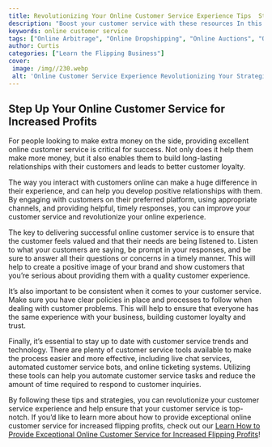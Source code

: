 ```yaml
---
title: Revolutionizing Your Online Customer Service Experience Tips  Strategies
description: "Boost your customer service with these resources In this blog post learn tips and strategies for revolutionizing your online customer service experience Become the go-to authority in your industry"
keywords: online customer service
tags: ["Online Arbitrage", "Online Dropshipping", "Online Auctions", "Online Retail Arbitrage", "Online Advertising", "Online Branding", "Online Reputation Management", "Online Negotiation", "Online Sales Psychology", "Online Market Research", "Online Product Photography", "Online Product Listing", "Online Customer Service", "Online Shipping and Logistics"]
author: Curtis
categories: ["Learn the Flipping Business"]
cover: 
 image: /img//230.webp
 alt: 'Online Customer Service Experience Revolutionizing Your Strategies Tips'
---
```

## Step Up Your Online Customer Service for Increased Profits

For people looking to make extra money on the side, providing excellent online customer service is critical for success. Not only does it help them make more money, but it also enables them to build long-lasting relationships with their customers and leads to better customer loyalty. 

The way you interact with customers online can make a huge difference in their experience, and can help you develop positive relationships with them. By engaging with customers on their preferred platform, using appropriate channels, and providing helpful, timely responses, you can improve your customer service and revolutionize your online experience.

The key to delivering successful online customer service is to ensure that the customer feels valued and that their needs are being listened to. Listen to what your customers are saying, be prompt in your responses, and be sure to answer all their questions or concerns in a timely manner. This will help to create a positive image of your brand and show customers that you’re serious about providing them with a quality customer experience.

It’s also important to be consistent when it comes to your customer service. Make sure you have clear policies in place and processes to follow when dealing with customer problems. This will help to ensure that everyone has the same experience with your business, building customer loyalty and trust.

Finally, it’s essential to stay up to date with customer service trends and technology. There are plenty of customer service tools available to make the process easier and more effective, including live chat services, automated customer service bots, and online ticketing systems. Utilizing these tools can help you automate customer service tasks and reduce the amount of time required to respond to customer inquiries.

By following these tips and strategies, you can revolutionize your customer service experience and help ensure that your customer service is top-notch. If you’d like to learn more about how to provide exceptional online customer service for increased flipping profits, check out our [Learn How to Provide Exceptional Online Customer Service for Increased Flipping Profits](/online-customer-service)!
